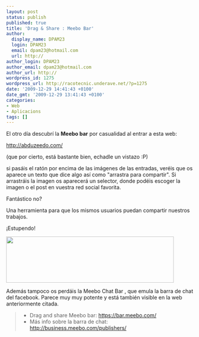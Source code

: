 ```yaml
---
layout: post
status: publish
published: true
title: 'Drag & Share : Meebo Bar'
author:
  display_name: DPAM23
  login: DPAM23
  email: dpam23@hotmail.com
  url: http://
author_login: DPAM23
author_email: dpam23@hotmail.com
author_url: http://
wordpress_id: 1275
wordpress_url: http://racotecnic.underave.net/?p=1275
date: '2009-12-29 14:41:43 +0100'
date_gmt: '2009-12-29 13:41:43 +0100'
categories:
- Web
- Aplicacions
tags: []
---
```


El otro día descubrí la **Meebo bar** por casualidad al entrar a esta web:

<a rel="nofollow" href="http://abduzeedo.com/" target="_blank">http://abduzeedo.com/</a>

(que por cierto, está bastante bien, echadle un vistazo :P)

si pasáis el ratón por encima de las imágenes de las entradas, veréis que os aparece un texto que dice algo así como "arrastra para compartir". Si arrastráis la imagen os aparecerá un selector, donde podéis escoger la imagen o el post en vuestra red social favorita.

Fantástico no?

Una herramienta para que los mismos usuarios puedan compartir nuestros trabajos.

¡Estupendo!

<img class="size-full wp-image-1276  aligncenter" title="meebo_bar" src="{{ site.url }}/uploads/2009/12/meebo_bar.png" alt="" width="451" height="124" />

Además tampoco os perdáis la Meebo Chat Bar , que emula la barra de chat del facebook. Parece muy muy potente y está también visible en la web anteriormente citada.
<blockquote>

<ul>
<li>Drag and share Meebo bar: <a rel="nofollow" href="https://bar.meebo.com/" target="_blank">https://bar.meebo.com/</a></li>
<li>Más info sobre la barra de chat:  <a rel="nofollow" href="http://business.meebo.com/publishers/" target="_blank">http://business.meebo.com/publishers/</a></li>
</ul>
</blockquote>
